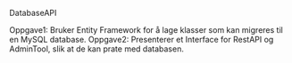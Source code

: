 DatabaseAPI

Oppgave1: Bruker Entity Framework for å lage klasser som kan migreres til en MySQL database. 
Oppgave2: Presenterer et Interface for RestAPI og AdminTool, slik at de kan prate med databasen.

